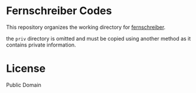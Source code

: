 # Fernschreiber Codes

This repository organizes the working directory
for [fernschreiber](https://github.com/buzzn/fernschreiber).

the `priv` directory is omitted and must be copied
using another method as it contains private information.

# License

Public Domain
